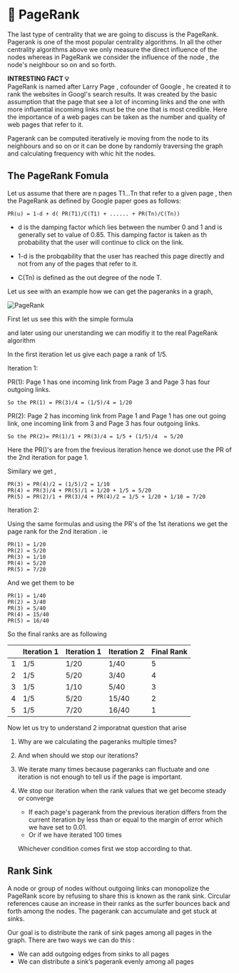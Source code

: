 # :mushroom: PageRank 
The last type of centrality that we are going to discuss is the PageRank.
Pagerank is one of the most popular centrality algorithms. In all the other centrality algorithms above we only measure the direct influence of the nodes whereas in PageRank we consider the influence of the node , the node's neighbour so on and so forth.

 <b> INTRESTING FACT  :bulb:</b> <br>
PageRank is named after Larry Page , cofounder of Google , he created it to rank the websites in Googl's search results. It was created by the basic assumption that the page that see a lot of incoming links and the one with more influential incomimg links must be the one that is most credible. Here the importance of a web pages can be taken as the number and quality of web pages that refer to it.


Pagerank can be computed iteratively ie moving from the node to its neighbours and so on or it can be done by randomly traversing the graph and calculating  frequency with whic hit the nodes.

## The PageRank Fomula

Let us assume that there are n pages T1...Tn that refer to a given page , then the PageRank as defined by Google paper goes as follows:

```
PR(u) = 1-d + d( PR(T1)/C(T1) + ...... + PR(Tn)/C(Tn))
```

- d is the damping factor which lies between the number 0 and 1  and is generally set to value of 0.85. This damping factor is taken as th probability that the user will continue to click on the link.

- 1-d is the probqability that the user has reached this page directly and not from any of the pages that refer to it.
- C(Tn) is defined as the out degree of the node T.


Let us see with an example how we can get the pageranks in a graph,

![PageRank](/AAD_proj_png/PageRank_ex_.jpg "Text to show on mouseover")

First let us see this with the simple formula  
<!-- PR(u) =    PR(v)/|out(v)|  check this part  -->
and later using our unerstanding we can modifiy it to the real PageRank algorithm 

In the first iteration let us give each page a rank of 1/5. 

Iteration 1:

PR(1): Page 1 has one incoming link from Page 3 and Page 3 has four outgoing links. 

```
So the PR(1) = PR(3)/4 = (1/5)/4 = 1/20
```

PR(2): Page 2 has incoming link from Page 1 and Page 1 has one out going link, one incoming link from 3 and Page 3 has four outgoing links. 

```
So the PR(2)= PR(1)/1 + PR(3)/4 = 1/5 + (1/5)/4  = 5/20 
```
Here the PR()'s are from the frevious iteration hence we donot use the PR of the 2nd iteration for page 1.

Similary we get ,

```
PR(3) = PR(4)/2 = (1/5)/2 = 1/10
PR(4) = PR(3)/4 + PR(5)/1 = 1/20 + 1/5 = 5/20
PR(5) = PR(2)/1 + PR(3)/4 + PR(4)/2 = 1/5 + 1/20 + 1/10 = 7/20
```

Iteration 2: 

Using the same formulas and using the PR's of the 1st iterations we get the page rank for the 2nd iteration .
ie 

```
PR(1) = 1/20
PR(2) = 5/20
PR(3) = 1/10
PR(4) = 5/20
PR(5) = 7/20
```

And we get them to be

```
PR(1) = 1/40
PR(2) = 3/40
PR(3) = 5/40
PR(4) = 15/40
PR(5) = 16/40
```

So the final ranks are as following 

|     | Iteration 1| Iteration 1| Iteration 2| Final Rank|
|-----|------------|------------|------------|-----------|
| 1   |  1/5       |     1/20       |     1/40       |    5       |
| 2   |  1/5       |       5/20     |         3/40   |     4      |
| 3   |  1/5       |       1/10     |        5/40    |      3     |
| 4   |  1/5       |          5/20  |        15/40    |      2     |
| 5   |  1/5       |         7/20   |        16/40    |       1    |


Now let us try to understand 2 imporatnat question that arise 
1. Why are we calculating the pageranks multiple times?
2. And when should we stop our iterations?

1. We iterate many times because pageranks can fluctuate and one iteration is not enough to tell us if the page is important.

2. We stop our iteration when the rank values that we get become steady or converge
   - If each page's pagerank from the previous iteration differs from the current iteration by less than or equal to the margin of error which we have set to 0.01.
   - Or if we have iterated 100 times

   Whichever condition comes  first we stop according to that.

## Rank Sink 

A node or group of nodes  without outgoing links can monopolize the PageRank score by refusing to share this is known as the rank sink. Circular references cause an increase in their ranks as the surfer bounces back and forth among the nodes. The pagerank can accumulate and get stuck at sinks.

Our goal is to distribute the rank of sink pages among all pages in the graph. There are two ways we can do this :
- We can add outgoing edges from sinks to all pages
- We can distribute a sink’s pagerank evenly among all pages 

<!-- ### Handle Sinks - Adding Edges Method
1. After you have determined which pages are sinks, add outgoing
edges from each sink to every page in your graph, including the
sinks. (This should be done before the main loop and should only
be done once).
2. Remember to update the sinks' number of outgoing edges. (This
should also be done before the main loop).
3. Within the main body of your loop, after you clone your _current
array of pageranks into your _previous array, be sure to reset
the entirety of _current to be 0.0.

### Handle Sinks - Distribute Rank Method
Pseudocode for handleSinks() - you should call this at the start of every
iteration of the algorithm and set that to be each current page’s rank before
updating it:
1. For each sink, set its updated rank to be the sink’s previous rank divided
by the number of total pages and sum all of the sinks’ updated ranks.
2. For every page in the graph, set the new rank to be the sum of the sinks’
updated ranks. -->
